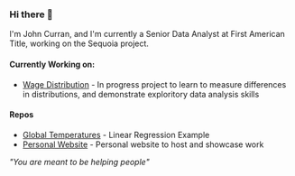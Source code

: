 ### Hi there 👋
I'm John Curran, and I'm currently a Senior Data Analyst at First American Title, working on the Sequoia project. 

#### Currently Working on:
- [Wage Distribution](https://github.com/curohn/wage_distribution) - In progress project to learn to measure differences in distributions, and demonstrate exploritory data analysis skills

#### Repos
- [Global Temperatures](https://github.com/curohn/global_temperatures) - Linear Regression Example
- [Personal Website](https://github.com/curohn/personal_blog) - Personal website to host and showcase work

<!--
**curohn/curohn** is a ✨ _special_ ✨ repository because its `README.md` (this file) appears on your GitHub profile.

Here are some ideas to get you started:

- 🔭 I’m currently working on ...
- 🌱 I’m currently learning ...
- 👯 I’m looking to collaborate on ...
- 🤔 I’m looking for help with ...
- 💬 Ask me about ...
- 📫 How to reach me: ...
- 😄 Pronouns: ...
- ⚡ Fun fact: ...
-->
*"You are meant to be helping people"*

